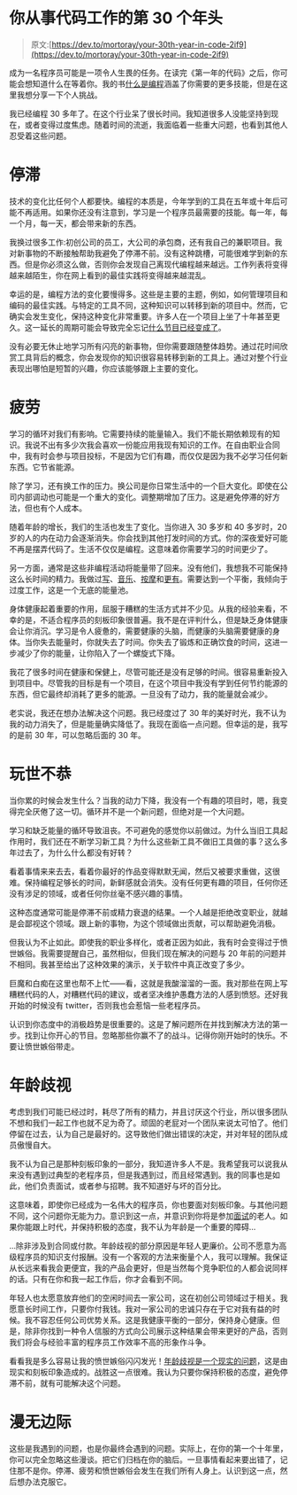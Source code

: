 # 你从事代码工作的第 30 个年头

> 原文:[https://dev.to/mortoray/your-30th-year-in-code-2if9](https://dev.to/mortoray/your-30th-year-in-code-2if9)

成为一名程序员可能是一项令人生畏的任务。在读完《第一年的代码》之后，你可能会想知道什么在等着你。我的书[什么是编程](https://geni.us/WhatIsProgramming)涵盖了你需要的更多技能，但是在这里我想分享一下个人挑战。

我已经编程 30 多年了。在这个行业呆了很长时间。我知道很多人没能坚持到现在，或者变得过度焦虑。随着时间的流逝，我面临着一些重大问题，也看到其他人忍受着这些问题。

# [](#stagnation)停滞

技术的变化比任何个人都要快。编程的本质是，今年学到的工具在五年或十年后可能不再适用。如果你还没有注意到，学习是一个程序员最需要的技能。每一年，每一个月，每一天，都会带来新的东西。

我换过很多工作:初创公司的员工，大公司的承包商，还有我自己的兼职项目。我对新事物的不断接触帮助我避免了停滞不前。没有这种跳槽，可能很难学到新的东西。但是你必须这么做，否则你会发现自己离现代编程越来越远。工作列表将变得越来越陌生，你在网上看到的最佳实践将变得越来越混乱。

幸运的是，编程方法的变化要慢得多。这些是主要的主题，例如，如何管理项目和编码的最佳实践。与特定的工具不同，这种知识可以转移到新的项目中。然而，它确实会发生变化，保持这种变化非常重要。许多人在一个项目上坐了十年甚至更久。这一延长的周期可能会导致完全忘记[什么节目已经变成了](https://geni.us/WhatIsProgramming)。

没有必要无休止地学习所有闪亮的新事物，但你需要跟随整体趋势。通过花时间欣赏工具背后的概念，你会发现你的知识很容易转移到新的工具上。通过对整个行业表现出哪怕是短暂的兴趣，你应该能够跟上主要的变化。

# [](#fatigue)疲劳

学习的循环对我们有影响。它需要持续的能量输入。我们不能长期依赖现有的知识。我说不出有多少次我会喜欢一份能应用我现有知识的工作。在自由职业合同中，我有时会参与项目投标，不是因为它们有趣，而仅仅是因为我不必学习任何新东西。它节省能源。

除了学习，还有换工作的压力。换公司是你日常生活中的一个巨大变化。即使在公司内部调动也可能是一个重大的变化。调整期增加了压力。这是避免停滞的好方法，但也有个人成本。

随着年龄的增长，我们的生活也发生了变化。当你进入 30 多岁和 40 多岁时，20 岁的人的内在动力会逐渐消失。你会找到其他打发时间的方式。你的深夜爱好可能不再是摆弄代码了。生活不仅仅是编程。这意味着你需要学习的时间更少了。

另一方面，通常是这些非编程活动将能量带了回来。没有他们，我想我不可能保持这么长时间的精力。我做过[写](https://medium.com/@edaqa)、[音乐](https://www.youtube.com/watch?v=XcC-Du7gHhE)、[按摩](https://lomi.land/)和[更有](https://edaqa.com/)。需要达到一个平衡，我倾向于过度工作，这是一个无底的能量池。

身体健康起着重要的作用，屈服于糟糕的生活方式并不少见。从我的经验来看，不幸的是，不适合程序员的刻板印象很普遍。我不是在评判什么，但是缺乏身体健康会让你消沉。学习是令人疲惫的，需要健康的头脑，而健康的头脑需要健康的身体。当你失去能量时，你就失去了时间。你失去了锻炼和正确饮食的时间，这进一步减少了你的能量，让你陷入了一个螺旋式下降。

我花了很多时间在健康和保健上，尽管可能还是没有足够的时间。很容易重新投入到项目中。尽管我的目标是有一个项目，在这个项目中我没有学到任何节约能源的东西，但它最终却消耗了更多的能源。一旦没有了动力，我的能量就会减少。

老实说，我还在想办法解决这个问题。我已经度过了 30 年的美好时光，我不认为我的动力消失了，但是能量确实降低了。我现在面临一点问题。但幸运的是，我写的是前 30 年，可以忽略后面的 30 年。

# [](#cynicism)玩世不恭

当你累的时候会发生什么？当我的动力下降，我没有一个有趣的项目时，嗯，我变得完全厌倦了这一切。循环并不是一个新问题，但绝对是一个大问题。

学习和缺乏能量的循环导致沮丧。不可避免的感觉你以前做过。为什么当旧工具起作用时，我们还在不断学习新工具？为什么这些新工具不做旧工具做的事？这么多年过去了，为什么什么都没有好转？

看着事情来来去去，看着你最好的作品变得默默无闻，然后又被要求重做，这很难。保持编程足够长的时间，新鲜感就会消失。没有任何更有趣的项目，任何你还没有涉足的领域，或者任何你丝毫不感兴趣的事情。

这种态度通常可能是停滞不前或精力衰退的结果。一个人越是拒绝改变职业，就越是会鄙视这个领域。跟上新的事物，为这个领域做出贡献，可以帮助避免消极。

但我认为不止如此。即使我的职业多样化，或者正因为如此，我有时会变得过于愤世嫉俗。我需要提醒自己，虽然相似，但我们现在解决的问题与 20 年前的问题并不相同。我甚至给出了这种效果的演示，关于软件中真正改变了多少。

巨魔和白痴在这里也帮不上忙——看，这就是我酸溜溜的一面。我对那些在网上写糟糕代码的人，对糟糕代码的建议，或者坚决维护愚蠢方法的人感到愤怒。还好我开始的时候没有 twitter，否则我也会惹恼一些老程序员。

认识到你态度中的消极趋势是很重要的。这是了解问题所在并找到解决方法的第一步。找到让你开心的节目。忽略那些你赢不了的战斗。记得你刚开始时的快乐。不要让愤世嫉俗带走。

# [](#ageism)年龄歧视

考虑到我们可能已经过时，耗尽了所有的精力，并且讨厌这个行业，所以很多团队不想和我们一起工作也就不足为奇了。顽固的老屁对一个团队来说太可怕了。他们停留在过去，认为自己是最好的。这导致他们做出错误的决定，并对年轻的团队成员傲慢自大。

我不认为自己是那种刻板印象的一部分，我知道许多人不是。我希望我可以说我从来没有遇到过典型的老程序员，但是我遇到过，而且经常遇到。我的同事也是如此，他们负责面试，或者参与招聘。我不知道好与坏的百分比。

这意味着，即使你已经成为一名伟大的程序员，你也要面对刻板印象。与其他问题不同，这个问题你无能为力。意识到这一点，并意识到你将是参加[面试](https://interview.codes/)的老人。如果你能跟上时代，并保持积极的态度，我不认为年龄是一个重要的障碍...

...除非涉及到合同或付款。年龄歧视的部分原因是年轻人更廉价。公司不愿意为高级程序员的知识支付报酬。没有一个客观的方法来衡量个人，我可以理解。我保证从长远来看我会更便宜，我的产品会更好，但是当然每个竞争职位的人都会说同样的话。只有在你和我一起工作后，你才会看到不同。

年轻人也太愿意放弃他们的空闲时间去一家公司，这在初创公司领域过于相关。我愿意长时间工作，只要你付我钱。我对一家公司的忠诚只存在于它对我有益的时候。我不容忍任何公司优势关系。这是我健康平衡的一部分，保持身心健康。但是，除非你找到一种令人信服的方式向公司展示这种结果会带来更好的产品，否则我们将会与经验丰富的程序员工作效率不高的形象作斗争。

看看我是多么容易让我的愤世嫉俗闪闪发光！[年龄歧视是一个现实的问题](https://geni.us/bKJBXx)，这是由现实和刻板印象造成的。战胜这一点很难。我认为只要你保持积极的态度，避免停滞不前，就有可能解决这个问题。

# [](#ramblings)漫无边际

这些是我遇到的问题，也是你最终会遇到的问题。实际上，在你的第一个十年里，你可以完全忽略这些漫谈。把它们归档在你的脑后。一旦事情看起来要出错了，记住那不是你。停滞、疲劳和愤世嫉俗会发生在我们所有人身上。认识到这一点，然后想办法克服它。